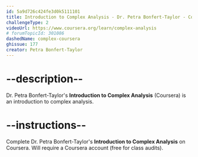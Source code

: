 ```yaml
---
id: 5a9d726c424fe3d0k5111101
title: Introduction to Complex Analysis - Dr. Petra Bonfert-Taylor - Coursera
challengeType: 2
videoUrl: https://www.coursera.org/learn/complex-analysis
# forumTopicId: 301086
dashedName: complex-coursera
ghissue: 177
creator: Petra Bonfert-Taylor
---
```


# --description--

Dr. Petra Bonfert-Taylor's __Introduction to Complex Analysis__ (Coursera) is an introduction to complex analysis.

# --instructions--

Complete  Dr. Petra Bonfert-Taylor's __Introduction to Complex Analysis__ on Coursera. Will require a Coursera account (free for class audits).